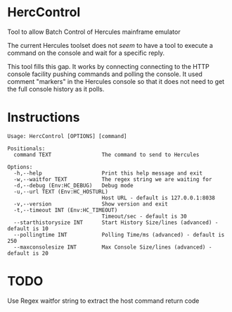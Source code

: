 # HercControl
Tool to allow Batch Control of Hercules mainframe emulator

The current Hercules toolset does not *seem* to have a tool to execute a command on the console and wait for a specific reply.

This tool fills this gap. It works by connecting connecting to the HTTP console facility pushing commands and polling the console. It used comment "markers" in the Hercules console so that it does not need to get the full console history as it polls.

# Instructions

    Usage: HercControl [OPTIONS] [command]

    Positionals:
      command TEXT                The command to send to Hercules

    Options:
      -h,--help                   Print this help message and exit
      -w,--waitfor TEXT           The regex string we are waiting for
      -d,--debug (Env:HC_DEBUG)   Debug mode
      -u,--url TEXT (Env:HC_HOSTURL)
                                  Host URL - default is 127.0.0.1:8038
      -v,--version                Show version and exit
      -t,--timeout INT (Env:HC_TIMEOUT)
                                  Timeout/sec - default is 30
      --starthistorysize INT      Start History Size/lines (advanced) - default is 10
      --pollingtime INT           Polling Time/ms (advanced) - default is 250
      --maxconsolesize INT        Max Console Size/lines (advanced) - default is 20

# TODO
Use Regex waitfor string to extract the host command return code
